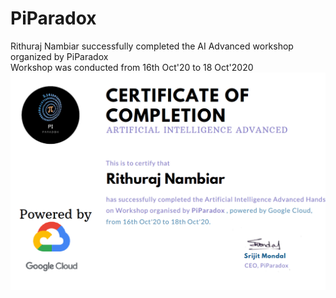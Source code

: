 # PiParadox
 
Rithuraj Nambiar successfully completed the AI Advanced workshop organized by PiParadox <br>
Workshop was conducted from 16th Oct'20 to 18 Oct'2020
![Certificate-Image](https://github.com/rithurajnambiar17/lisences-and-certifications/blob/master/Workshops/AI%20Advanced%20-%20PiParadox/AI%20Advanced%20-%20PiParadox.png)

